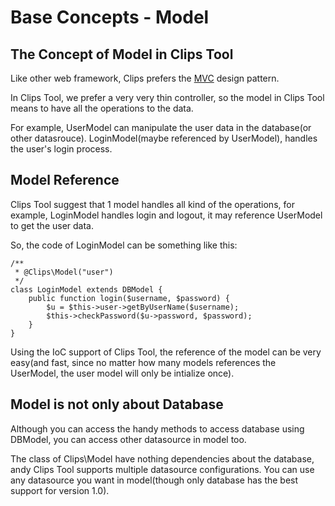 # Base Concepts - Model

## The Concept of Model in Clips Tool

Like other web framework, Clips prefers the [MVC](http://en.wikipedia.org/wiki/Model%E2%80%93view%E2%80%93controller) design pattern.

In Clips Tool, we prefer a very very thin controller, so the model in Clips Tool means to have all the operations to the data.

For example, UserModel can manipulate the user data in the database(or other datasrouce). LoginModel(maybe referenced by UserModel), handles the user's login process.

## Model Reference

Clips Tool suggest that 1 model handles all kind of the operations, for example, LoginModel handles login and logout, it may reference UserModel to get the user data.


So, the code of LoginModel can be something like this:


	/**
	 * @Clips\Model("user")
	 */
	class LoginModel extends DBModel {
		public function login($username, $password) {
			$u = $this->user->getByUserName($username);
			$this->checkPassword($u->password, $password);
		}
	}

Using the IoC support of Clips Tool, the reference of the model can be very easy(and fast, since no matter how many models references the UserModel, the user model will only be intialize once).

## Model is not only about Database

Although you can access the handy methods to access database using DBModel, you can access other datasource in model too.

The class of Clips\Model have nothing dependencies about the database, andy Clips Tool supports multiple datasource configurations. You can use any datasource you want in model(though only database has the best support for version 1.0).
